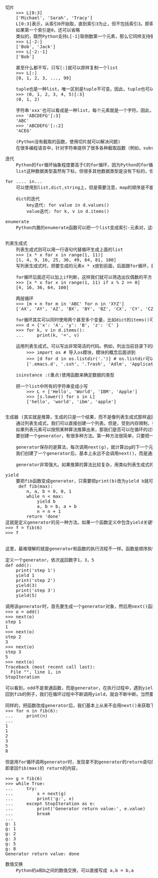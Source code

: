 <pre>
    切片
        >>> L[0:3]
        ['Michael', 'Sarah', 'Tracy']
        L[0:3]表示，从索引0开始取，直到索引3为止，但不包括索引3。即索引0，1，2，正好是3个元素。
        如果第一个索引是0，还可以省略
        类似的，既然Python支持L[-1]取倒数第一个元素，那么它同样支持倒数切片，
        >>> L[-2:]
        ['Bob', 'Jack']
        >>> L[-2:-1]
        ['Bob']
        
        甚至什么都不写，只写[:]就可以原样复制一个list
        >>> L[:]
        [0, 1, 2, 3, ..., 99]
        
        tuple也是一种list，唯一区别是tuple不可变。因此，tuple也可以用切片操作，只是操作的结果仍是tuple：
        >>> (0, 1, 2, 3, 4, 5)[:3]
        (0, 1, 2)
        
        字符串'xxx'也可以看成是一种list，每个元素就是一个字符。因此，字符串也可以用切片操作，只是操作结果仍是字符串：
        >>> 'ABCDEFG'[:3]
        'ABC'
        >>> 'ABCDEFG'[::2]
        'ACEG'
        
        (Python没有截取的函数，使用切片就可以解决问题)
        在很多编程语言中，针对字符串提供了很多各种截取函数（例如，substring），其实目的就是对字符串切片。Python没有针对字符串的截取函数，只需要切片一个操作就可以完成，非常简单
</pre>

<pre>
    迭代
        Python的for循环抽象程度要高于C的for循环，因为Python的for循环不仅可以用在list或tuple上，还可以作用在其他可迭代对象上。
        list这种数据类型虽然有下标，但很多其他数据类型是没有下标的，但是，只要是可迭代对象，无论有无下标，都可以迭代，比如dict就可以迭代
    
    for .... in...
        可以使用到list,dict,string上，但是需要注意，map的顺序是不能确定的
        
        dict的迭代
            key迭代: for value in d.values()
            value迭代: for k, v in d.items()
            
    enumerate
        Python内置的enumerate函数可以把一个list变成索引-元素对，这样就可以在for循环中同时迭代索引和元素本身
                
</pre>

<pre>
    列表生成式
        列表生成式则可以用一行语句代替循环生成上面的list
        >>> [x * x for x in range(1, 11)]
        [1, 4, 9, 16, 25, 36, 49, 64, 81, 100]
        写列表生成式时，把要生成的元素x * x放到前面，后面跟for循环，就可以把list创建出来，十分有用，多写几次，很快就可以熟悉这种语法
        
        for循环后面还可以加上if判断，这样我们就可以筛选出仅偶数的平方
        >>> [x * x for x in range(1, 11) if x % 2 == 0]
        [4, 16, 36, 64, 100]
        
        两层循环
        >>> [m + n for m in 'ABC' for n in 'XYZ']
        ['AX', 'AY', 'AZ', 'BX', 'BY', 'BZ', 'CX', 'CY', 'CZ']
        
        for循环其实可以同时使用两个甚至多个变量，比如dict的items()可以同时迭代key和value
        >>> d = {'x': 'A', 'y': 'B', 'z': 'C' }
        >>> for k, v in d.items():
        ...     print(k, '=', v)
        
        运用列表生成式，可以写出非常简洁的代码。例如，列出当前目录下的所有文件和目录名，可以通过一行代码实现：
            >>> import os # 导入os模块，模块的概念后面讲到
            >>> [d for d in os.listdir('.')] # os.listdir可以列出文件和目录
            ['.emacs.d', '.ssh', '.Trash', 'Adlm', 'Applications', 'Desktop', 'Documents', 'Downloads', 'Library', 'Movies', 'Music', 'Pictures', 'Public', 'VirtualBox VMs', 'Workspace', 'XCode']        
        
        isinstance :(重点)使用函数来确定数据的类型
        
        把一个list中所有的字符串变成小写
            >>> L = ['Hello', 'World', 'IBM', 'Apple']
            >>> [s.lower() for s in L]
            ['hello', 'world', 'ibm', 'apple']            
        
</pre>

<pre>
    生成器 (其实就是推算，生成的只是一个结果，而不是像列表生成式那样返回一个列表)
        通过列表生成式，我们可以直接创建一个列表。但是，受到内存限制，列表容量肯定是有限的。而且，创建一个包含100万个元素的列表，不仅占用很大的存储空间，如果我们仅仅需要访问前面几个元素，那后面绝大多数元素占用的空间都白白浪费了。
        如果列表元素可以按照某种算法推算出来，那我们是否可以在循环的过程中不断推算出后续的元素呢？这样就不必创建完整的list，从而节省大量的空间。在Python中，这种一边循环一边计算的机制，称为生成器：generator。
        要创建一个generator，有很多种方法。第一种方法很简单，只要把一个列表生成式的[]改成()，就创建了一个generator
        
        generator保存的是算法，每次调用next(g)，就计算出g的下一个元素的值，直到计算到最后一个元素，没有更多的元素时，抛出StopIteration的错误。
        我们创建了一个generator后，基本上永远不会调用next()，而是通过for循环来迭代它，并且不需要关心StopIteration的错误
        
        generator非常强大。如果推算的算法比较复杂，用类似列表生成式的for循环无法实现的时候，还可以用函数来实现。
    
    yield
        要把fib函数变成generator，只需要把print(b)改为yield b就可以了
         def fib(max):
            n, a, b = 0, 0, 1
            while n < max:
                yield b
                a, b = b, a + b
                n = n + 1
            return 'done' 
    这就是定义generator的另一种方法。如果一个函数定义中包含yield关键字，那么这个函数就不再是一个普通函数，而是一个generator：        
    >>> f = fib(6)
    >>> f
    <generator object fib at 0x104feaaa0>
    
    这里，最难理解的就是generator和函数的执行流程不一样。函数是顺序执行，遇到return语句或者最后一行函数语句就返回。而变成generator的函数，在每次调用next()的时候执行，遇到yield语句返回，再次执行时从上次返回的yield语句处继续执行。

    定义一个generator，依次返回数字1，3，5
    def odd():
        print('step 1')
        yield 1
        print('step 2')
        yield(3)
        print('step 3')
        yield(5)
        
    调用该generator时，首先要生成一个generator对象，然后用next()函数不断获得下一个返回值：
    >>> o = odd()
    >>> next(o)
    step 1
    1
    >>> next(o)
    step 2
    3
    >>> next(o)
    step 3
    5
    >>> next(o)
    Traceback (most recent call last):
      File "<stdin>", line 1, in <module>
    StopIteration   
    
    可以看到，odd不是普通函数，而是generator，在执行过程中，遇到yield就中断，下次又继续执行。执行3次yield后，已经没有yield可以执行了，所以，第4次调用next(o)就报错
    回到fib的例子，我们在循环过程中不断调用yield，就会不断中断。当然要给循环设置一个条件来退出循环，不然就会产生一个无限数列出来。
    
    同样的，把函数改成generator后，我们基本上从来不会用next()来获取下一个返回值，而是直接使用for循环来迭代：
    >>> for n in fib(6):
    ...     print(n)
    ...
    1
    1
    2
    3
    5
    8
    
    但是用for循环调用generator时，发现拿不到generator的return语句的返回值。如果想要拿到返回值，必须捕获StopIteration错误，返回值包含在StopIteration的value中：
    即拿回fib(max)的 return的内容，
    
    >>> g = fib(6)
    >>> while True:
    ...     try:
    ...         x = next(g)
    ...         print('g:', x)
    ...     except StopIteration as e:
    ...         print('Generator return value:', e.value)
    ...         break
    ...
    g: 1
    g: 1
    g: 2
    g: 3
    g: 5
    g: 8
    Generator return value: done
</pre>

<pre>
    数值交换
        Python的a和b之间的数值交换，可以直接写成 a,b = b,a
</pre>